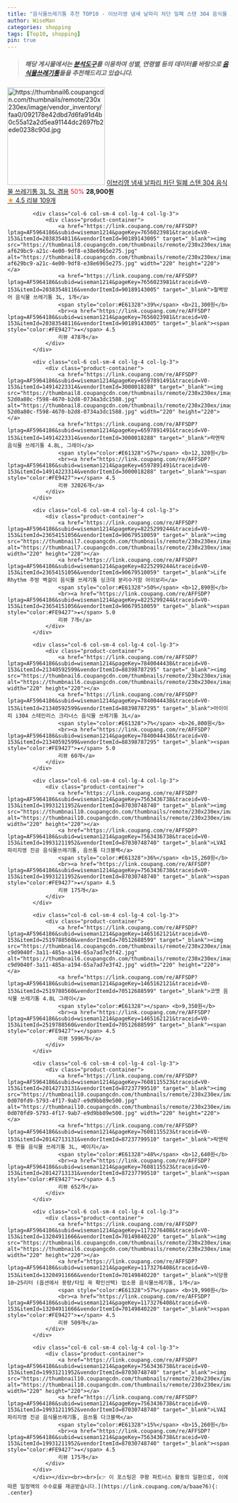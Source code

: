 ```yaml
---
title: "음식물쓰레기통 추천 TOP10 - 이브리영 냄새 날파리 차단 밀폐 스텐 304 음식물 쓰레기통 3L 5L 겸용"
author: WiseMan
categories: shopping
tags: [Top10, shopping]
pin: true
---
```


> ##### 해당 게시물에서는 [**분석도구**](https://itemscout.io/)를 이용하여 **성별**, **연령별** 등의 데이터를 바탕으로 [**음식물쓰레기통**](https://link.coupang.com/a/baae76)들을 추천해드리고 있습니다.
<div class="container"><div class="row">
            <div class="col-6 col-sm-4 col-lg-4 col-lg-3">
                <div class="product-container">
                    <a href="https://link.coupang.com/re/AFFSDP?lptag=AF5964186&subid=wiseman1214&pageKey=7673880284&traceid=V0-153&itemId=20478850204&vendorItemId=87557894849" target="_blank"><img src="https://thumbnail6.coupangcdn.com/thumbnails/remote/230x230ex/image/vendor_inventory/faa0/092178e42dbd7d6fa91d4b0c55a12a2d5ea91144dc2697fb2ede0238c90d.jpg" alt="https://thumbnail6.coupangcdn.com/thumbnails/remote/230x230ex/image/vendor_inventory/faa0/092178e42dbd7d6fa91d4b0c55a12a2d5ea91144dc2697fb2ede0238c90d.jpg" width="220" height="220"></a>
                    <a href="https://link.coupang.com/re/AFFSDP?lptag=AF5964186&subid=wiseman1214&pageKey=7673880284&traceid=V0-153&itemId=20478850204&vendorItemId=87557894849" target="_blank">이브리영 냄새 날파리 차단 밀폐 스텐 304 음식물 쓰레기통 3L 5L 겸용</a>
                    <span style="color:#E61328">50%</span> <b>28,900원</b>
                    <br><a href="https://link.coupang.com/re/AFFSDP?lptag=AF5964186&subid=wiseman1214&pageKey=7673880284&traceid=V0-153&itemId=20478850204&vendorItemId=87557894849" target="_blank"><span style="color:#FE9427">★</span> 4.5
                    리뷰 109개</a>
                </div>
            </div>
            
            <div class="col-6 col-sm-4 col-lg-4 col-lg-3">
                <div class="product-container">
                    <a href="https://link.coupang.com/re/AFFSDP?lptag=AF5964186&subid=wiseman1214&pageKey=7656023981&traceid=V0-153&itemId=20383548116&vendorItemId=90189143005" target="_blank"><img src="https://thumbnail8.coupangcdn.com/thumbnails/remote/230x230ex/image/retail/images/3529905920756899-af629bc9-a21c-4e00-9df8-e38e6965e275.jpg" alt="https://thumbnail8.coupangcdn.com/thumbnails/remote/230x230ex/image/retail/images/3529905920756899-af629bc9-a21c-4e00-9df8-e38e6965e275.jpg" width="220" height="220"></a>
                    <a href="https://link.coupang.com/re/AFFSDP?lptag=AF5964186&subid=wiseman1214&pageKey=7656023981&traceid=V0-153&itemId=20383548116&vendorItemId=90189143005" target="_blank">철벽방어 음식물 쓰레기통 3L, 1개</a>
                    <span style="color:#E61328">39%</span> <b>21,300원</b>
                    <br><a href="https://link.coupang.com/re/AFFSDP?lptag=AF5964186&subid=wiseman1214&pageKey=7656023981&traceid=V0-153&itemId=20383548116&vendorItemId=90189143005" target="_blank"><span style="color:#FE9427">★</span> 4.5
                    리뷰 478개</a>
                </div>
            </div>
            
            <div class="col-6 col-sm-4 col-lg-4 col-lg-3">
                <div class="product-container">
                    <a href="https://link.coupang.com/re/AFFSDP?lptag=AF5964186&subid=wiseman1214&pageKey=6597891491&traceid=V0-153&itemId=14914223314&vendorItemId=3000018288" target="_blank"><img src="https://thumbnail8.coupangcdn.com/thumbnails/remote/230x230ex/image/retail/images/1751980662768729-52d0a80c-f598-4670-b2d8-0734a3dc1588.jpg" alt="https://thumbnail8.coupangcdn.com/thumbnails/remote/230x230ex/image/retail/images/1751980662768729-52d0a80c-f598-4670-b2d8-0734a3dc1588.jpg" width="220" height="220"></a>
                    <a href="https://link.coupang.com/re/AFFSDP?lptag=AF5964186&subid=wiseman1214&pageKey=6597891491&traceid=V0-153&itemId=14914223314&vendorItemId=3000018288" target="_blank">락앤락 음식물 쓰레기통 4.8L, 그레이</a>
                    <span style="color:#E61328">57%</span> <b>12,320원</b>
                    <br><a href="https://link.coupang.com/re/AFFSDP?lptag=AF5964186&subid=wiseman1214&pageKey=6597891491&traceid=V0-153&itemId=14914223314&vendorItemId=3000018288" target="_blank"><span style="color:#FE9427">★</span> 4.5
                    리뷰 32026개</a>
                </div>
            </div>
            
            <div class="col-6 col-sm-4 col-lg-4 col-lg-3">
                <div class="product-container">
                    <a href="https://link.coupang.com/re/AFFSDP?lptag=AF5964186&subid=wiseman1214&pageKey=8225299244&traceid=V0-153&itemId=23654151056&vendorItemId=90679510059" target="_blank"><img src="https://thumbnail7.coupangcdn.com/thumbnails/remote/230x230ex/image/vendor_inventory/920a/6391e63552ffceb5494529dac5b43690cfd2003b7586c15d27e6d4d9dd49.jpg" alt="https://thumbnail7.coupangcdn.com/thumbnails/remote/230x230ex/image/vendor_inventory/920a/6391e63552ffceb5494529dac5b43690cfd2003b7586c15d27e6d4d9dd49.jpg" width="220" height="220"></a>
                    <a href="https://link.coupang.com/re/AFFSDP?lptag=AF5964186&subid=wiseman1214&pageKey=8225299244&traceid=V0-153&itemId=23654151056&vendorItemId=90679510059" target="_blank">Life Rhythm 주방 벽걸이 음식물 쓰레기통 싱크대 분리수거함 아이보리</a>
                    <span style="color:#E61328">50%</span> <b>12,890원</b>
                    <br><a href="https://link.coupang.com/re/AFFSDP?lptag=AF5964186&subid=wiseman1214&pageKey=8225299244&traceid=V0-153&itemId=23654151056&vendorItemId=90679510059" target="_blank"><span style="color:#FE9427">★</span> 5.0
                    리뷰 7개</a>
                </div>
            </div>
            
            <div class="col-6 col-sm-4 col-lg-4 col-lg-3">
                <div class="product-container">
                    <a href="https://link.coupang.com/re/AFFSDP?lptag=AF5964186&subid=wiseman1214&pageKey=7840044438&traceid=V0-153&itemId=21340592599&vendorItemId=88398787295" target="_blank"><img src="https://thumbnail6.coupangcdn.com/thumbnails/remote/230x230ex/image/vendor_inventory/94d7/60de8e163d86ad0838b616eb635889063a1e1d178a1b740292b5665664df.jpg" alt="https://thumbnail6.coupangcdn.com/thumbnails/remote/230x230ex/image/vendor_inventory/94d7/60de8e163d86ad0838b616eb635889063a1e1d178a1b740292b5665664df.jpg" width="220" height="220"></a>
                    <a href="https://link.coupang.com/re/AFFSDP?lptag=AF5964186&subid=wiseman1214&pageKey=7840044438&traceid=V0-153&itemId=21340592599&vendorItemId=88398787295" target="_blank">아이이피 i304 스테인리스 크리너스 음식물 쓰레기통 3L</a>
                    <span style="color:#E61328">7%</span> <b>26,800원</b>
                    <br><a href="https://link.coupang.com/re/AFFSDP?lptag=AF5964186&subid=wiseman1214&pageKey=7840044438&traceid=V0-153&itemId=21340592599&vendorItemId=88398787295" target="_blank"><span style="color:#FE9427">★</span> 5.0
                    리뷰 60개</a>
                </div>
            </div>
            
            <div class="col-6 col-sm-4 col-lg-4 col-lg-3">
                <div class="product-container">
                    <a href="https://link.coupang.com/re/AFFSDP?lptag=AF5964186&subid=wiseman1214&pageKey=7563436738&traceid=V0-153&itemId=19931211952&vendorItemId=87030748740" target="_blank"><img src="https://thumbnail10.coupangcdn.com/thumbnails/remote/230x230ex/image/vendor_inventory/3311/e1531ff12e8f998207aa46a2905e1f380b730657781d3c39e156d38a0f13.jpg" alt="https://thumbnail10.coupangcdn.com/thumbnails/remote/230x230ex/image/vendor_inventory/3311/e1531ff12e8f998207aa46a2905e1f380b730657781d3c39e156d38a0f13.jpg" width="220" height="220"></a>
                    <a href="https://link.coupang.com/re/AFFSDP?lptag=AF5964186&subid=wiseman1214&pageKey=7563436738&traceid=V0-153&itemId=19931211952&vendorItemId=87030748740" target="_blank">LVAI 파리지앵 진공 음식물쓰레기통, 음쓰통 다크블랙</a>
                    <span style="color:#E61328">36%</span> <b>15,260원</b>
                    <br><a href="https://link.coupang.com/re/AFFSDP?lptag=AF5964186&subid=wiseman1214&pageKey=7563436738&traceid=V0-153&itemId=19931211952&vendorItemId=87030748740" target="_blank"><span style="color:#FE9427">★</span> 4.5
                    리뷰 175개</a>
                </div>
            </div>
            
            <div class="col-6 col-sm-4 col-lg-4 col-lg-3">
                <div class="product-container">
                    <a href="https://link.coupang.com/re/AFFSDP?lptag=AF5964186&subid=wiseman1214&pageKey=1465162121&traceid=V0-153&itemId=2519788560&vendorItemId=70512688599" target="_blank"><img src="https://thumbnail6.coupangcdn.com/thumbnails/remote/230x230ex/image/retail/images/7319261251462-c9d9040f-3a11-485a-a194-65a7ad7e3f42.jpg" alt="https://thumbnail6.coupangcdn.com/thumbnails/remote/230x230ex/image/retail/images/7319261251462-c9d9040f-3a11-485a-a194-65a7ad7e3f42.jpg" width="220" height="220"></a>
                    <a href="https://link.coupang.com/re/AFFSDP?lptag=AF5964186&subid=wiseman1214&pageKey=1465162121&traceid=V0-153&itemId=2519788560&vendorItemId=70512688599" target="_blank">코멧 음식물 쓰레기통 4.8L 그레이</a>
                    <span style="color:#E61328"></span> <b>9,350원</b>
                    <br><a href="https://link.coupang.com/re/AFFSDP?lptag=AF5964186&subid=wiseman1214&pageKey=1465162121&traceid=V0-153&itemId=2519788560&vendorItemId=70512688599" target="_blank"><span style="color:#FE9427">★</span> 4.5
                    리뷰 5996개</a>
                </div>
            </div>
            
            <div class="col-6 col-sm-4 col-lg-4 col-lg-3">
                <div class="product-container">
                    <a href="https://link.coupang.com/re/AFFSDP?lptag=AF5964186&subid=wiseman1214&pageKey=7608115523&traceid=V0-153&itemId=20142713131&vendorItemId=87237799510" target="_blank"><img src="https://thumbnail10.coupangcdn.com/thumbnails/remote/230x230ex/image/retail/images/1051157334406629-0d070fd9-5793-4f17-9ab7-e9d9bb89e500.jpg" alt="https://thumbnail10.coupangcdn.com/thumbnails/remote/230x230ex/image/retail/images/1051157334406629-0d070fd9-5793-4f17-9ab7-e9d9bb89e500.jpg" width="220" height="220"></a>
                    <a href="https://link.coupang.com/re/AFFSDP?lptag=AF5964186&subid=wiseman1214&pageKey=7608115523&traceid=V0-153&itemId=20142713131&vendorItemId=87237799510" target="_blank">락앤락 투 핸들 음식물 쓰레기통 3L, 베이지</a>
                    <span style="color:#E61328">48%</span> <b>12,640원</b>
                    <br><a href="https://link.coupang.com/re/AFFSDP?lptag=AF5964186&subid=wiseman1214&pageKey=7608115523&traceid=V0-153&itemId=20142713131&vendorItemId=87237799510" target="_blank"><span style="color:#FE9427">★</span> 4.5
                    리뷰 652개</a>
                </div>
            </div>
            
            <div class="col-6 col-sm-4 col-lg-4 col-lg-3">
                <div class="product-container">
                    <a href="https://link.coupang.com/re/AFFSDP?lptag=AF5964186&subid=wiseman1214&pageKey=1173276408&traceid=V0-153&itemId=13204911666&vendorItemId=70149840220" target="_blank"><img src="https://thumbnail6.coupangcdn.com/thumbnails/remote/230x230ex/image/vendor_inventory/53b5/b51e912d76bb486a52511305f77224ccb266e3078e107cc3547bd222b4e3.jpg" alt="https://thumbnail6.coupangcdn.com/thumbnails/remote/230x230ex/image/vendor_inventory/53b5/b51e912d76bb486a52511305f77224ccb266e3078e107cc3547bd222b4e3.jpg" width="220" height="220"></a>
                    <a href="https://link.coupang.com/re/AFFSDP?lptag=AF5964186&subid=wiseman1214&pageKey=1173276408&traceid=V0-153&itemId=13204911666&vendorItemId=70149840220" target="_blank">식당용 10~25리터 (옵션에서 용량/타입 꼭 확인선택) 업소용 음식물쓰레기통, 1개</a>
                    <span style="color:#E61328">57%</span> <b>19,990원</b>
                    <br><a href="https://link.coupang.com/re/AFFSDP?lptag=AF5964186&subid=wiseman1214&pageKey=1173276408&traceid=V0-153&itemId=13204911666&vendorItemId=70149840220" target="_blank"><span style="color:#FE9427">★</span> 4.5
                    리뷰 509개</a>
                </div>
            </div>
            
            <div class="col-6 col-sm-4 col-lg-4 col-lg-3">
                <div class="product-container">
                    <a href="https://link.coupang.com/re/AFFSDP?lptag=AF5964186&subid=wiseman1214&pageKey=7563436738&traceid=V0-153&itemId=19931211952&vendorItemId=87030748740" target="_blank"><img src="https://thumbnail10.coupangcdn.com/thumbnails/remote/230x230ex/image/vendor_inventory/3311/e1531ff12e8f998207aa46a2905e1f380b730657781d3c39e156d38a0f13.jpg" alt="https://thumbnail10.coupangcdn.com/thumbnails/remote/230x230ex/image/vendor_inventory/3311/e1531ff12e8f998207aa46a2905e1f380b730657781d3c39e156d38a0f13.jpg" width="220" height="220"></a>
                    <a href="https://link.coupang.com/re/AFFSDP?lptag=AF5964186&subid=wiseman1214&pageKey=7563436738&traceid=V0-153&itemId=19931211952&vendorItemId=87030748740" target="_blank">LVAI 파리지앵 진공 음식물쓰레기통, 음쓰통 다크블랙</a>
                    <span style="color:#E61328">15%</span> <b>15,260원</b>
                    <br><a href="https://link.coupang.com/re/AFFSDP?lptag=AF5964186&subid=wiseman1214&pageKey=7563436738&traceid=V0-153&itemId=19931211952&vendorItemId=87030748740" target="_blank"><span style="color:#FE9427">★</span> 4.5
                    리뷰 175개</a>
                </div>
            </div>
            </div></div><br><br>[👉 이 포스팅은 쿠팡 파트너스 활동의 일환으로, 이에 따른 일정액의 수수료를 제공받습니다.](https://link.coupang.com/a/baae76){: .center}
